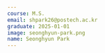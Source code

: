 ```yaml
---
course: M.S.
email: shpark26@postech.ac.kr
graduate: 2025-01-01
image: seonghyun-park.png
name: Seonghyun Park
---
```

